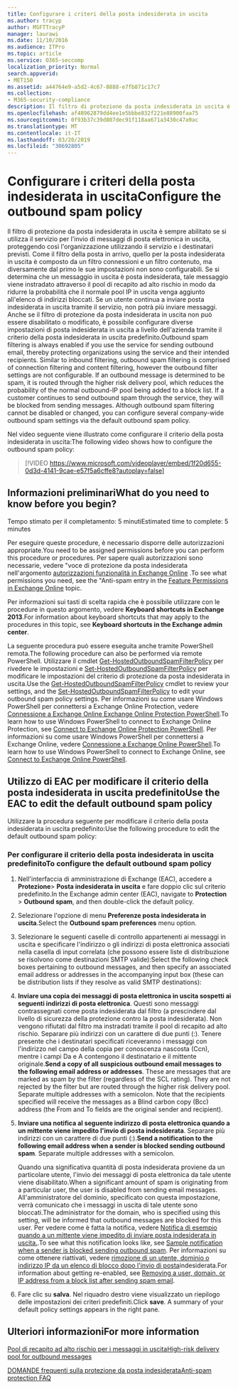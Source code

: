 ```yaml
---
title: Configurare i criteri della posta indesiderata in uscita
ms.author: tracyp
author: MSFTTracyP
manager: laurawi
ms.date: 11/10/2016
ms.audience: ITPro
ms.topic: article
ms.service: O365-seccomp
localization_priority: Normal
search.appverid:
- MET150
ms.assetid: a44764e9-a5d2-4c67-8888-e7fb871c17c7
ms.collection:
- M365-security-compliance
description: Il filtro di protezione da posta indesiderata in uscita è sempre abilitato se si utilizza il servizio per l'invio di messaggi di posta elettronica in uscita, proteggendo così l'organizzazione utilizzando il servizio e i destinatari previsti.
ms.openlocfilehash: af48962879dd4ee1e5bbbe832f221e88900faa75
ms.sourcegitcommit: 0f93b37c39d807dec91f118aa671a3430c47a9ac
ms.translationtype: MT
ms.contentlocale: it-IT
ms.lasthandoff: 03/20/2019
ms.locfileid: "30692805"
---
```

# <a name="configure-the-outbound-spam-policy"></a><span data-ttu-id="edf23-103">Configurare i criteri della posta indesiderata in uscita</span><span class="sxs-lookup"><span data-stu-id="edf23-103">Configure the outbound spam policy</span></span>

<span data-ttu-id="edf23-p101">Il filtro di protezione da posta indesiderata in uscita è sempre abilitato se si utilizza il servizio per l'invio di messaggi di posta elettronica in uscita, proteggendo così l'organizzazione utilizzando il servizio e i destinatari previsti. Come il filtro della posta in arrivo, quello per la posta indesiderata in uscita è composto da un filtro connessioni e un filtro contenuto, ma diversamente dal primo le sue impostazioni non sono configurabili. Se si determina che un messaggio in uscita è posta indesiderata, tale messaggio viene instradato attraverso il pool di recapito ad alto rischio in modo da ridurre la probabilità che il normale pool IP in uscita venga aggiunto all'elenco di indirizzi bloccati. Se un utente continua a inviare posta indesiderata in uscita tramite il servizio, non potrà più inviare messaggi. Anche se il filtro di protezione da posta indesiderata in uscita non può essere disabilitato o modificato, è possibile configurare diverse impostazioni di posta indesiderata in uscita a livello dell'azienda tramite il criterio della posta indesiderata in uscita predefinito.</span><span class="sxs-lookup"><span data-stu-id="edf23-p101">Outbound spam filtering is always enabled if you use the service for sending outbound email, thereby protecting organizations using the service and their intended recipients. Similar to inbound filtering, outbound spam filtering is comprised of connection filtering and content filtering, however the outbound filter settings are not configurable. If an outbound message is determined to be spam, it is routed through the higher risk delivery pool, which reduces the probability of the normal outbound-IP pool being added to a block list. If a customer continues to send outbound spam through the service, they will be blocked from sending messages. Although outbound spam filtering cannot be disabled or changed, you can configure several company-wide outbound spam settings via the default outbound spam policy.</span></span> 
  
<span data-ttu-id="edf23-109">Nel video seguente viene illustrato come configurare il criterio della posta indesiderata in uscita:</span><span class="sxs-lookup"><span data-stu-id="edf23-109">The following video shows how to configure the outbound spam policy:</span></span>
  
> [!VIDEO https://www.microsoft.com/videoplayer/embed/1f20d655-0d3d-4141-9cae-e57f5a6cffe8?autoplay=false]
  
## <a name="what-do-you-need-to-know-before-you-begin"></a><span data-ttu-id="edf23-110">Informazioni preliminari</span><span class="sxs-lookup"><span data-stu-id="edf23-110">What do you need to know before you begin?</span></span>
<span data-ttu-id="edf23-111"><a name="sectionSection0"> </a></span><span class="sxs-lookup"><span data-stu-id="edf23-111"></span></span>

<span data-ttu-id="edf23-112">Tempo stimato per il completamento: 5 minuti</span><span class="sxs-lookup"><span data-stu-id="edf23-112">Estimated time to complete: 5 minutes</span></span>
  
<span data-ttu-id="edf23-113">Per eseguire queste procedure, è necessario disporre delle autorizzazioni appropriate.</span><span class="sxs-lookup"><span data-stu-id="edf23-113">You need to be assigned permissions before you can perform this procedure or procedures.</span></span> <span data-ttu-id="edf23-114">Per sapere quali autorizzazioni sono necessarie, vedere "voce di protezione da posta indesiderata nell'argomento [autorizzazioni funzionalità in Exchange Online](http://technet.microsoft.com/library/15073ce1-0917-403b-8839-02a2ebc96e16.aspx) .</span><span class="sxs-lookup"><span data-stu-id="edf23-114">To see what permissions you need, see the "Anti-spam entry in the [Feature Permissions in Exchange Online](http://technet.microsoft.com/library/15073ce1-0917-403b-8839-02a2ebc96e16.aspx) topic.</span></span> 
  
<span data-ttu-id="edf23-115">Per informazioni sui tasti di scelta rapida che è possibile utilizzare con le procedure in questo argomento, vedere **Keyboard shortcuts in Exchange 2013**.</span><span class="sxs-lookup"><span data-stu-id="edf23-115">For information about keyboard shortcuts that may apply to the procedures in this topic, see **Keyboard shortcuts in the Exchange admin center**.</span></span>
  
<span data-ttu-id="edf23-116">La seguente procedura può essere eseguita anche tramite PowerShell remota.</span><span class="sxs-lookup"><span data-stu-id="edf23-116">The following procedure can also be performed via remote PowerShell.</span></span> <span data-ttu-id="edf23-117">Utilizzare il cmdlet [Get-HostedOutboundSpamFilterPolicy](http://technet.microsoft.com/library/8f15c83c-c10a-4d9d-b135-35321430bdc2.aspx) per rivedere le impostazioni e [Set-HostedOutboundSpamFilterPolicy](http://technet.microsoft.com/library/665d1b04-d4b5-4a0e-811a-4e37096ccbfd.aspx) per modificare le impostazioni del criterio di protezione da posta indesiderata in uscita.</span><span class="sxs-lookup"><span data-stu-id="edf23-117">Use the [Get-HostedOutboundSpamFilterPolicy](http://technet.microsoft.com/library/8f15c83c-c10a-4d9d-b135-35321430bdc2.aspx) cmdlet to review your settings, and the [Set-HostedOutboundSpamFilterPolicy](http://technet.microsoft.com/library/665d1b04-d4b5-4a0e-811a-4e37096ccbfd.aspx) to edit your outbound spam policy settings.</span></span> <span data-ttu-id="edf23-118">Per informazioni su come usare Windows PowerShell per connettersi a Exchange Online Protection, vedere [Connessione a Exchange Online Exchange Online Protection PowerShell](https://go.microsoft.com/fwlink/p/?linkid=627290).</span><span class="sxs-lookup"><span data-stu-id="edf23-118">To learn how to use Windows PowerShell to connect to Exchange Online Protection, see [Connect to Exchange Online Protection PowerShell](https://go.microsoft.com/fwlink/p/?linkid=627290).</span></span> <span data-ttu-id="edf23-119">Per informazioni su come usare Windows PowerShell per connettersi a Exchange Online, vedere [Connessione a Exchange Online PowerShell](https://go.microsoft.com/fwlink/p/?linkid=396554).</span><span class="sxs-lookup"><span data-stu-id="edf23-119">To learn how to use Windows PowerShell to connect to Exchange Online, see [Connect to Exchange Online PowerShell](https://go.microsoft.com/fwlink/p/?linkid=396554).</span></span>
  
## <a name="use-the-eac-to-edit-the-default-outbound-spam-policy"></a><span data-ttu-id="edf23-120">Utilizzo di EAC per modificare il criterio della posta indesiderata in uscita predefinito</span><span class="sxs-lookup"><span data-stu-id="edf23-120">Use the EAC to edit the default outbound spam policy</span></span>
<span data-ttu-id="edf23-121"><a name="sectionSection1"> </a></span><span class="sxs-lookup"><span data-stu-id="edf23-121"></span></span>

<span data-ttu-id="edf23-122">Utilizzare la procedura seguente per modificare il criterio della posta indesiderata in uscita predefinito:</span><span class="sxs-lookup"><span data-stu-id="edf23-122">Use the following procedure to edit the default outbound spam policy:</span></span>
  
### <a name="to-configure-the-default-outbound-spam-policy"></a><span data-ttu-id="edf23-123">Per configurare il criterio della posta indesiderata in uscita predefinito</span><span class="sxs-lookup"><span data-stu-id="edf23-123">To configure the default outbound spam policy</span></span>

1. <span data-ttu-id="edf23-124">Nell'interfaccia di amministrazione di Exchange (EAC), accedere a **Protezione**\> **Posta indesiderata in uscita** e fare doppio clic sul criterio predefinito.</span><span class="sxs-lookup"><span data-stu-id="edf23-124">In the Exchange admin center (EAC), navigate to **Protection** \> **Outbound spam**, and then double-click the default policy.</span></span>
    
2. <span data-ttu-id="edf23-125">Selezionare l'opzione di menu **Preferenze posta indesiderata in uscita**.</span><span class="sxs-lookup"><span data-stu-id="edf23-125">Select the **Outbound spam preferences** menu option.</span></span> 
    
3. <span data-ttu-id="edf23-126">Selezionare le seguenti caselle di controllo appartenenti ai messaggi in uscita e specificare l'indirizzo o gli indirizzi di posta elettronica associati nella casella di input correlata (che possono essere liste di distribuzione se risolvono come destinazioni SMTP valide):</span><span class="sxs-lookup"><span data-stu-id="edf23-126">Select the following check boxes pertaining to outbound messages, and then specify an associated email address or addresses in the accompanying input box (these can be distribution lists if they resolve as valid SMTP destinations):</span></span>
    
1. <span data-ttu-id="edf23-p104">**Inviare una copia dei messaggi di posta elettronica in uscita sospetti ai seguenti indirizzi di posta elettronica**. Questi sono messaggi contrassegnati come posta indesiderata dal filtro (a prescindere dal livello di sicurezza della protezione contro la posta indesiderata). Non vengono rifiutati dal filtro ma instradati tramite il pool di recapito ad alto rischio. Separare più indirizzi con un carattere di due punti (:). Tenere presente che i destinatari specificati riceveranno i messaggi con l'indirizzo nel campo della copia per conoscenza nascosta (Ccn), mentre i campi Da e A contengono il destinatario e il mittente originale.</span><span class="sxs-lookup"><span data-stu-id="edf23-p104">**Send a copy of all suspicious outbound email messages to the following email address or addresses**. These are messages that are marked as spam by the filter (regardless of the SCL rating). They are not rejected by the filter but are routed through the higher risk delivery pool. Separate multiple addresses with a semicolon. Note that the recipients specified will receive the messages as a Blind carbon copy (Bcc) address (the From and To fields are the original sender and recipient).</span></span>
    
2. <span data-ttu-id="edf23-p105">**Inviare una notifica al seguente indirizzo di posta elettronica quando a un mittente viene impedito l'invio di posta indesiderata**. Separare più indirizzi con un carattere di due punti (:).</span><span class="sxs-lookup"><span data-stu-id="edf23-p105">**Send a notification to the following email address when a sender is blocked sending outbound spam**. Separate multiple addresses with a semicolon.</span></span>
    
    <span data-ttu-id="edf23-134">Quando una significativa quantità di posta indesiderata proviene da un particolare utente, l'invio dei messaggi di posta elettronica da tale utente viene disabilitato.</span><span class="sxs-lookup"><span data-stu-id="edf23-134">When a significant amount of spam is originating from a particular user, the user is disabled from sending email messages.</span></span> <span data-ttu-id="edf23-135">All'amministratore del dominio, specificato con questa impostazione, verrà comunicato che i messaggi in uscita di tale utente sono bloccati.</span><span class="sxs-lookup"><span data-stu-id="edf23-135">The administrator for the domain, who is specified using this setting, will be informed that outbound messages are blocked for this user.</span></span> <span data-ttu-id="edf23-136">Per vedere come è fatta la notifica, vedere [Notifica di esempio quando a un mittente viene impedito di inviare posta indesiderata in uscita.](sample-notification-when-a-sender-is-blocked-sending-outbound-spam.md).</span><span class="sxs-lookup"><span data-stu-id="edf23-136">To see what this notification looks like, see [Sample notification when a sender is blocked sending outbound spam](sample-notification-when-a-sender-is-blocked-sending-outbound-spam.md).</span></span> <span data-ttu-id="edf23-137">Per informazioni su come ottenere riattivati, vedere [rimozione di un utente, dominio o indirizzo IP da un elenco di blocco dopo l'invio di posta](http://technet.microsoft.com/library/712cfcc1-31e8-4e51-8561-b64258a8f1e5.aspx)indesiderata.</span><span class="sxs-lookup"><span data-stu-id="edf23-137">For information about getting re-enabled, see [Removing a user, domain, or IP address from a block list after sending spam email](http://technet.microsoft.com/library/712cfcc1-31e8-4e51-8561-b64258a8f1e5.aspx).</span></span>
    
4. <span data-ttu-id="edf23-p107">Fare clic su **salva**. Nel riquadro destro viene visualizzato un riepilogo delle impostazioni dei criteri predefiniti.</span><span class="sxs-lookup"><span data-stu-id="edf23-p107">Click **save**. A summary of your default policy settings appears in the right pane.</span></span>
    
## <a name="for-more-information"></a><span data-ttu-id="edf23-140">Ulteriori informazioni</span><span class="sxs-lookup"><span data-stu-id="edf23-140">For more information</span></span>
<span data-ttu-id="edf23-141"><a name="sectionSection2"> </a></span><span class="sxs-lookup"><span data-stu-id="edf23-141"></span></span>

[<span data-ttu-id="edf23-142">Pool di recapito ad alto rischio per i messaggi in uscita</span><span class="sxs-lookup"><span data-stu-id="edf23-142">High-risk delivery pool for outbound messages</span></span>](high-risk-delivery-pool-for-outbound-messages.md)
  
[<span data-ttu-id="edf23-143">DOMANDE frequenti sulla protezione da posta indesiderata</span><span class="sxs-lookup"><span data-stu-id="edf23-143">Anti-spam protection FAQ</span></span>](anti-spam-protection-faq.md)
  

